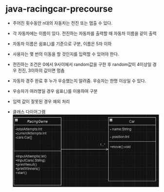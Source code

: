 # java-racingcar-precourse

- 주어진 횟수동안 n대의 자동차는 전진 또는 멈출 수 있다.
- 각 자동차에는 이름이 있다. 전진하는 자동차를 출력할 때 자동차 이름을 같이 출력
- 자동차 이름은 쉼표(,)를 기준으로 구분, 이름은 5자 이하
- 사용자는 몇 번의 이동을 할 것인지를 입력할 수 있어야 한다.
- 전진하는 조건은 0에서 9사이에서 random값을 구한 후 random값이 4이상일 경우 전진, 3이하의 값이면 멈춤
- 자동차 경주 완료 후 누가 우승했는지 알려줌. 우승자는 한명 이상일 수 있다.
- 우승자가 여러명일 경우 쉼표(,)를 이용하여 구분
- 입력 값이 잘못된 경우 예외 처리



- 클래스 다이어그램
![img_2.png](img_2.png)